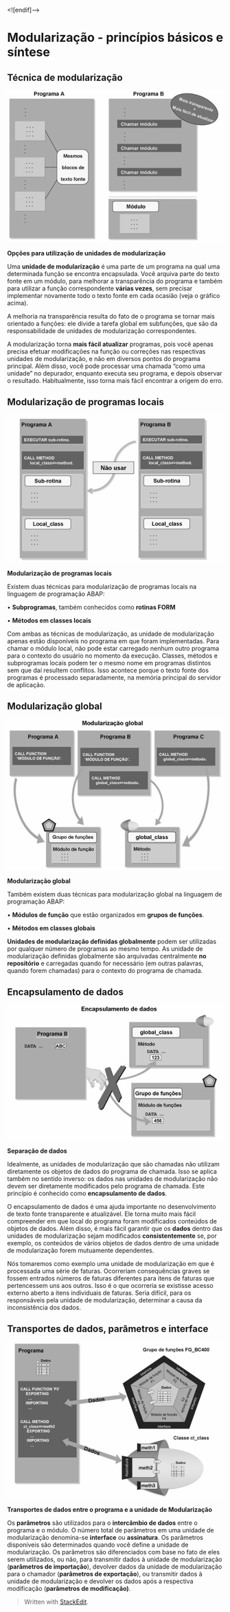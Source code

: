 <![endif]-->

# **Modularização - princípios básicos e síntese**

## **Técnica de modularização**

![enter image description here](https://raw.githubusercontent.com/emersonleite/abap_praticas/master/clip_image002.png)

 **Opções para utilização de unidades de modularização**

Uma **unidade de modularização** é uma parte de um programa na qual uma determinada função se encontra encapsulada. Você arquiva parte do texto fonte  em um módulo, para melhorar a transparência do programa e também para utilizar a função correspondente **várias vezes**, sem precisar implementar novamente todo o texto fonte em cada ocasião (veja o gráfico acima).

A melhoria na transparência resulta do fato de o programa se tornar mais orientado a funções: ele divide a tarefa global em subfunções, que são da responsabilidade de unidades de modularização correspondentes.

A modularização torna **mais fácil atualizar** programas, pois você apenas precisa efetuar modificações na função ou correções nas respectivas unidades de modularização, e não em diversos pontos do programa principal. Além disso, você pode processar uma chamada “como uma unidade” no depurador, enquanto executa seu programa, e depois observar o resultado. Habitualmente, isso torna mais fácil encontrar a origem do erro.

## **Modularização de programas locais**

![enter image description here](https://raw.githubusercontent.com/emersonleite/abap_praticas/master/clip_image004.png)

**Modularização de programas locais**

Existem duas técnicas para modularização de programas locais na linguagem de programação ABAP:

• **Subprogramas**, também conhecidos como **rotinas FORM**

• **Métodos em classes locais**

Com ambas as técnicas de modularização, as unidade de modularização apenas estão disponíveis no programa em que foram implementadas. Para chamar o módulo local, não pode estar carregado nenhum outro programa para o contexto do usuário no momento da execução. Classes, métodos e subprogramas locais podem ter o mesmo nome em programas distintos sem que daí resultem conflitos. Isso acontece porque o texto fonte dos programas é processado separadamente, na memória principal do servidor de aplicação.

## **Modularização global**

![enter image description here](https://raw.githubusercontent.com/emersonleite/abap_praticas/master/clip_image006.png)

**Modularização global**

Também existem duas técnicas para modularização global na linguagem de programação ABAP:

• **Módulos de função** que estão organizados em **grupos de funções**.

• **Métodos em classes globais**

**Unidades de modularização definidas globalmente** podem ser utilizadas por qualquer número de programas ao mesmo tempo. As unidade de modularização definidas globalmente são arquivadas centralmente **no repositório** e carregadas quando for necessário (em outras palavras, quando forem chamadas) para o contexto do programa de chamada.

## **Encapsulamento de dados**

![enter image description here](https://raw.githubusercontent.com/emersonleite/abap_praticas/master/clip_image008.png)

**Separação de dados**

Idealmente, as unidades de modularização que são chamadas não utilizam diretamente os objetos de dados do programa de chamada. Isso se aplica também no sentido inverso: os dados nas unidades de modularização não devem ser diretamente modificados pelo programa de chamada. Este princípio é conhecido como **encapsulamento de dados**.

O encapsulamento de dados é uma ajuda importante no desenvolvimento de texto fonte transparente e atualizável. Ele torna muito mais fácil compreender em que local do programa foram modificados conteúdos de objetos de dados. Além disso, é mais fácil garantir que os **dados** dentro das unidades de modularização sejam modificados **consistentemente** se, por exemplo, os conteúdos de vários objetos de dados dentro de uma unidade de modularização forem mutuamente dependentes.

Nós tomaremos como exemplo uma unidade de modularização em que é processada uma série de faturas. Ocorreriam consequências graves se fossem entrados números de faturas diferentes para itens de faturas que pertencessem uns aos outros. Isso é o que ocorreria se existisse acesso externo aberto a itens individuais de faturas. Seria difícil, para os responsáveis pela unidade de modularização, determinar a causa da inconsistência dos dados.

## **Transportes de dados, parâmetros e interface**

![enter image description here](https://raw.githubusercontent.com/emersonleite/abap_praticas/master/clip_image010.png)

**Transportes de dados entre o programa e a unidade de Modularização**

Os **parâmetros** são utilizados para o **intercâmbio de dados** entre o programa e o módulo. O número total de parâmetros em uma unidade de modularização denomina-se **interface** ou **assinatura**. Os parâmetros disponíveis são determinados quando você define a unidade de modularização. Os parâmetros são diferenciados com base no fato de eles serem utilizados, ou não, para transmitir dados à unidade de modularização (**parâmetros de importação**), devolver dados da unidade de modularização para o chamador (**parâmetros de exportação**), ou transmitir dados à unidade de modularização e devolver os dados após a respectiva modificação (**parâmetros de modificação)**.


> Written with [StackEdit](https://stackedit.io/).
<!--stackedit_data:
eyJoaXN0b3J5IjpbLTExNTU0ODQyMzBdfQ==
-->
